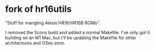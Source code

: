 fork of hr16utils
=========

"Stuff for mangling Alesis HR16/HR16B ROMs"

I removed the Scons build and added a normal Makefile. I've only got it building on an M1 Mac,
but I'll be updating the Makefile for other architectures and OSes soon.
